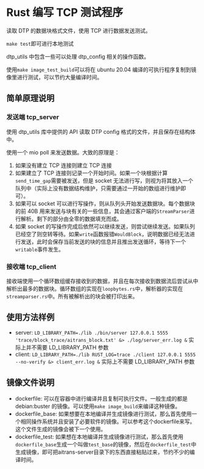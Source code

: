 # Rust 编写 TCP 测试程序

读取 DTP 的数据块格式文件，使用 TCP 进行数据发送测试。

`make test`即可进行本地测试

dtp_utils 中包含一些可以处理 dtp_config 相关的操作函数。

使用`make image_test_build`可以将在 ubuntu 20.04 编译的可执行程序复制到镜像里进行测试，可以节约大量编译时间。

## 简单原理说明

### 发送端 tcp_server

使用 dtp_utils 库中提供的 API 读取 DTP config 格式的文件，并且保存在结构体中。

使用一个 mio poll 来发送数据。大致的原理是：

1. 如果没有建立 TCP 连接则建立 TCP 连接
2. 如果建立了 TCP 连接则记录一个开始时间。如果一个块根据计算`send_time_gap`需要被发送，但是 socket 无法进行写，则视为将其放入一个队列中（实际上没有数据结构维护，只需要通过一开始的数组进行维护即可）。
3. 如果可以 socket 可以进行写操作，则从队列头开始发送数据块。每个数据块的前 40B 用来发送与块有关的一些信息，其会通过客户端的`StreamParser`进行解析。剩下的部分由全零的数据填充而成。
4. 如果 socket 的写操作完成后依然可以继续发送，则尝试继续发送。如果队列已经空了则空转等待。如果`write`函数报错`WouldBlock`，说明数据已经无法进行发送，此时会保存当前发送的块的信息并且推出发送循环，等待下一个`writable`事件发生。

### 接收端 tcp_client

接收端使用一个循环数组缓存接收到的数据，并且在每次接收到数据流后尝试从中解析出最多的数据块。循环数组的实现在`loopbytes.rs`中，解析器的实现在`streamparser.rs`中。所有被解析出的块会被打印出来。

## 使用方法样例

- server: `LD_LIBRARY_PATH=./lib ./bin/server 127.0.0.1 5555 'trace/block_trace/aitrans_block.txt' &> ./log/server_err.log &` 实际上并不需要 LD_LIBRARY_PATH 参数
- client: `LD_LIBRARY_PATH=./lib RUST_LOG=trace ./client 127.0.0.1 5555 --no-verify &> client_err.log &` 实际上不需要 LD_LIBRARY_PATH 参数

## 镜像文件说明

- dockerfile: 可以在容器中进行编译并且复制可执行文件。一般生成的都是 debian:buster 的镜像。可以使用`make image_build`来编译这种镜像。
- dockerfile_base: 如果想要在本地编译并生成镜像进行测试，那么首先使用一个相同操作系统并且安装了必要软件的镜像。可以参考这个dockerfile来写。这个文件生成的镜像会被下一个使用。
- dockerfile_test: 如果想在本地编译并生成镜像进行测试，那么首先使用`dockerfile_base`生成一个叫做`test_base`的镜像，然后在`dockerfile_test`中生成镜像，即可把aitrans-server目录下的东西直接粘贴过来，节约不少的编译时间。
